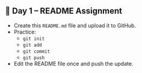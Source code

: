 ## 📅 Day 1 – README Assignment
- Create this `README.md` file and upload it to GitHub.  
- Practice:
  - `git init`
  - `git add`
  - `git commit`
  - `git push`
- Edit the README file once and push the update.
